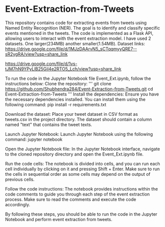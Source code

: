 # Event-Extraction-from-Tweets

This repository contains code for extracting events from tweets using Named Entity Recognition (NER). The goal is to identify and classify specific events mentioned in the tweets. The code is implemented as a Flask API, allowing users to interact with the event extraction model.
I have used 2 datasets. One larger(234MB) another smaller(1.54MB).
Dataset links:
https://drive.google.com/file/d/1MJzDAArvN5_sCTqqmyyQRE7--sR2ygRA/view?usp=share_link

https://drive.google.com/file/d/1vs-tJM7hN9YPyLlB25Gil4e2RTO5_Lch/view?usp=share_link

To run the code in the Jupyter Notebook file Event_Ext.ipynb, follow the instructions below:
Clone the repository:
'''
git clone https://github.com/Shubhendra284/Event-Extraction-from-Tweets.git
cd Event-Extraction-from-Tweets
'''
Install the dependencies:
Ensure you have the necessary dependencies installed. You can install them using the following command:
pip install -r requirements.txt

Download the dataset:
Place your tweet dataset in CSV format as tweets.csv in the project directory. The dataset should contain a column named "text" that contains the tweet texts.

Launch Jupyter Notebook:
Launch Jupyter Notebook using the following command:
jupyter notebook

Open the Jupyter Notebook file:
In the Jupyter Notebook interface, navigate to the cloned repository directory and open the Event_Ext.ipynb file.

Run the code cells:
The notebook is divided into cells, and you can run each cell individually by clicking on it and pressing Shift + Enter. Make sure to run the cells in sequential order as some cells may depend on the output of previous cells.

Follow the code instructions:
The notebook provides instructions within the code comments to guide you through each step of the event extraction process. Make sure to read the comments and execute the code accordingly.

By following these steps, you should be able to run the code in the Jupyter Notebook and perform event extraction from tweets.
